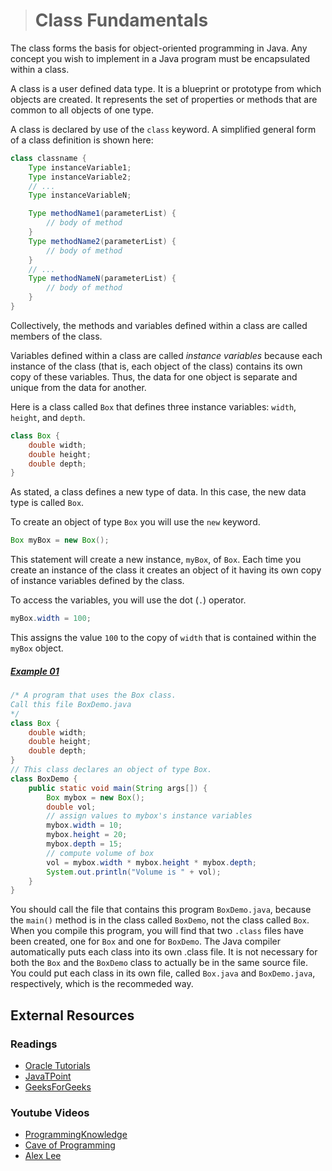 ># Class Fundamentals

The class forms the basis for object-oriented programming in Java. Any concept you wish to implement in a Java program must be encapsulated within a class.

A class is a user defined data type. It is a blueprint or prototype from which objects are created. It represents the set of properties or methods that are common to all objects of one type.

A class is declared by use of the `class` keyword. A simplified general form of a class definition is shown here:

```java
class classname {
    Type instanceVariable1;
    Type instanceVariable2;
    // ...
    Type instanceVariableN;

    Type methodName1(parameterList) {
        // body of method
    }
    Type methodName2(parameterList) {
        // body of method
    }
    // ...
    Type methodNameN(parameterList) {
        // body of method
    }
}
```

Collectively, the methods and variables defined within a class are called members of the class.

Variables defined within a class are called _instance variables_ because each instance of the class (that is, each object of the class) contains its own copy of these variables. Thus, the data for one object is separate and unique from the data for another.

Here is a class called `Box` that defines three instance variables: `width`, `height`, and `depth`.

```java
class Box {
    double width;
    double height;
    double depth;
}
```

As stated, a class defines a new type of data. In this case, the new data type is called `Box`.

To create an object of type `Box` you will use the `new` keyword.

```java
Box myBox = new Box();
```

This statement will create a new instance, `myBox`, of `Box`. Each time you create an instance of the class it creates an object of it having its own copy of instance variables defined by the class.

To access the variables, you will use the dot (`.`) operator.

```java
myBox.width = 100;
```

This assigns the value `100` to the copy of `width` that is contained within the `myBox` object.

##### [Example 01](../20-Examples/08-Classes-and-Objects/01-Class-Fundamentals/Example-01/)

```java
/* A program that uses the Box class.
Call this file BoxDemo.java
*/
class Box {
    double width;
    double height;
    double depth;
}
// This class declares an object of type Box.
class BoxDemo {
    public static void main(String args[]) {
        Box mybox = new Box();
        double vol;
        // assign values to mybox's instance variables
        mybox.width = 10;
        mybox.height = 20;
        mybox.depth = 15;
        // compute volume of box
        vol = mybox.width * mybox.height * mybox.depth;
        System.out.println("Volume is " + vol);
    }
}
```

You should call the file that contains this program `BoxDemo.java`, because the `main()` method is in the class called `BoxDemo`, not the class called `Box`. When you compile this program, you will find that two `.class` files have been created, one for `Box` and one for `BoxDemo`. The Java compiler automatically puts each class into its own .class file. It is not necessary for both the `Box` and the `BoxDemo` class to actually be in the same source file. You could put each class in its own file, called `Box.java` and `BoxDemo.java`, respectively, which is the recommeded way.

## External Resources

### Readings

* [Oracle Tutorials](https://docs.oracle.com/javase/tutorial/java/javaOO/index.html)
* [JavaTPoint](https://www.javatpoint.com/object-and-class-in-java)
* [GeeksForGeeks](https://www.geeksforgeeks.org/classes-objects-java/)

### Youtube Videos

* [ProgrammingKnowledge](https://www.youtube.com/watch?v=ZHLdVRXIuC8&list=PLS1QulWo1RIbfTjQvTdj8Y6yyq4R7g-Al&index=19)
* [Cave of Programming](https://www.youtube.com/watch?v=OHw2t8BaIUg&list=PL9DF6E4B45C36D411&index=14)
* [Alex Lee](https://www.youtube.com/watch?v=vjjjGkXpX_I&list=PL59LTecnGM1Pr-IoQS2JlTnEXOV28-KNg&index=10)
